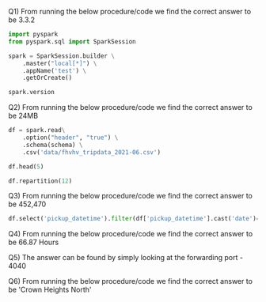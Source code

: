 Q1) From running the below procedure/code we find the correct answer to be 3.3.2

``` python
import pyspark
from pyspark.sql import SparkSession

spark = SparkSession.builder \
    .master("local[*]") \
    .appName('test') \
    .getOrCreate()
```

``` python
spark.version
```

Q2) From running the below procedure/code we find the correct answer to be 24MB

``` python
df = spark.read\
    .option("header", "true") \
    .schema(schema) \
    .csv('data/fhvhv_tripdata_2021-06.csv')

df.head(5)
```

``` python
df.repartition(12)
```


Q3) From running the below procedure/code we find the correct answer to be 452,470

``` python
df.select('pickup_datetime').filter(df['pickup_datetime'].cast('date')=="2021-06-15").count()
```

Q4) From running the below procedure/code we find the correct answer to be 66.87 Hours


Q5) The answer can be found by simply looking at the forwarding port - 4040


Q6) From running the below procedure/code we find the correct answer to be 'Crown Heights North'


